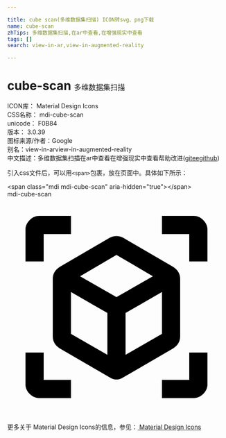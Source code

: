 ```yaml
---

title: cube scan(多维数据集扫描) ICON转svg、png下载
name: cube-scan
zhTips: 多维数据集扫描,在ar中查看,在增强现实中查看
tags: []
search: view-in-ar,view-in-augmented-reality

---
```


# cube-scan  <small style="font-size: 60%;font-weight: 100">多维数据集扫描</small>


<div class="detail-page">
<p>
<span>
ICON库：
<span class="badge-secondary badge">Material Design Icons</span> 
</span>
<br/>
<span>
CSS名称：
<span class="badge-secondary badge">mdi-cube-scan</span> 
</span>
<br/>
<span>
unicode：
<span class="badge-secondary badge">F0B84</span> 
<copy-btn content='F0B84' btn-title=""></copy-btn>
<copy-btn :content='String.fromCodePoint(parseInt("F0B84", 16))' btn-title="复制U"></copy-btn>
</span>
<br/>
<span>
版本：
<span class="badge-secondary badge">3.0.39</span> 
</span>
<br/>
<span>图标来源/作者：<span class="badge-light badge">Google</span></span> 
<br/>
<span>别名：<span class="badge-light badge">view-in-ar</span><span class="badge-light badge">view-in-augmented-reality</span></span><br/><span class="zh-detail">中文描述：<span class="badge-primary badge">多维数据集扫描</span><span class="badge-primary badge">在ar中查看</span><span class="badge-primary badge">在增强现实中查看</span><span class="help-link"><span>帮助改进</span>(<a href="https://gitee.com/liuwave/icon-helper/edit/master/json/material/cube-scan.json" target="_blank" rel="noopener noreferrer">gitee</a><a href="https://github.com/liuwave/icon-helper/edit/master/json/material/cube-scan.json" target="_blank" rel="noopener noreferrer">github</a></span>)</span><br/>
</p>
</div>
<div class="alert alert-dark">
  <i class="mdi mdi-cube-scan mdi-48px"></i>
  <i class="mdi mdi-cube-scan mdi-36px"></i>
  <i class="mdi mdi-cube-scan mdi-24px"></i>
  <i class="mdi mdi-cube-scan mdi-18px"></i>
</div>
<div>
  <p>引入css文件后，可以用<code>&lt;span&gt;</code>包裹，放在页面中。具体如下所示：    
  </p>
  <div class="alert alert-primary" style="font-size: 14px">
    &lt;span class="mdi mdi-cube-scan" aria-hidden="true"&gt;&lt;/span&gt;
    <copy-btn content='<span class="mdi mdi-cube-scan" aria-hidden="true"></span>'></copy-btn>
  </div>
  <div class="alert alert-secondary">
    <i class="mdi mdi-cube-scan"
    style="font-size: 24px"
    aria-hidden="true"></i> mdi-cube-scan
    <copy-btn content="mdi-cube-scan" btn-title="复制图标名称"></copy-btn>
  </div>
</div>
<div id="svg" class="svg-wrap">
<svg xmlns="http://www.w3.org/2000/svg" viewBox="0 0 24 24"><path d="M17,22V20H20V17H22V20.5C22,20.89 21.84,21.24 21.54,21.54C21.24,21.84 20.89,22 20.5,22H17M7,22H3.5C3.11,22 2.76,21.84 2.46,21.54C2.16,21.24 2,20.89 2,20.5V17H4V20H7V22M17,2H20.5C20.89,2 21.24,2.16 21.54,2.46C21.84,2.76 22,3.11 22,3.5V7H20V4H17V2M7,2V4H4V7H2V3.5C2,3.11 2.16,2.76 2.46,2.46C2.76,2.16 3.11,2 3.5,2H7M13,17.25L17,14.95V10.36L13,12.66V17.25M12,10.92L16,8.63L12,6.28L8,8.63L12,10.92M7,14.95L11,17.25V12.66L7,10.36V14.95M18.23,7.59C18.73,7.91 19,8.34 19,8.91V15.23C19,15.8 18.73,16.23 18.23,16.55L12.75,19.73C12.25,20.05 11.75,20.05 11.25,19.73L5.77,16.55C5.27,16.23 5,15.8 5,15.23V8.91C5,8.34 5.27,7.91 5.77,7.59L11.25,4.41C11.5,4.28 11.75,4.22 12,4.22C12.25,4.22 12.5,4.28 12.75,4.41L18.23,7.59Z" /></svg>
</div>
<detail full-name='mdi-cube-scan'></detail>
    
<div><p>更多关于 Material Design Icons的信息，参见：<a target="_blank" href="https://iconhelper.cn/material.html"> Material Design Icons</a>
</p></div>
